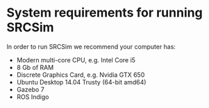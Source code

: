 # System requirements for running SRCSim #

In order to run SRCSim we recommend your computer has:

- Modern multi-core CPU, e.g. Intel Core i5
- 8 Gb of RAM
- Discrete Graphics Card, e.g. Nvidia GTX 650
- Ubuntu Desktop 14.04 Trusty (64-bit amd64)
- Gazebo 7
- ROS Indigo